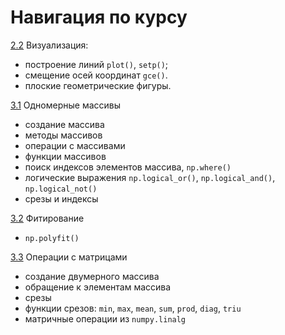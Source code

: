 # Навигация по курсу

[2.2](/2._Обработка_табличных_данных_и_их_визуализация_в_Python/2.2_Задача._Построение_графиков_функций_и_рисование_плоских_фигур.ipynb) 
Визуализация:
* построение линий `plot()`, `setp()`; 
* смещение осей координат `gce()`. 
* плоские геометрические фигуры.

[3.1](3._Матрицы_и_векторы_в_Python/3.1_Задача._О_движении_по_различным_участкам_дороги.ipynb)
Одномерные массивы
* создание массива
* методы массивов
* операции с массивами
* функции массивов
* поиск индексов элементов массива, `np.where()`
* логические выражения `np.logical_or()`, `np.logical_and()`, `np.logical_not()`
* срезы и индексы

[3.2](/3._Матрицы_и_векторы_в_Python/3.2_Задача_О_выстреле_из_пушки.ipynb)
Фитирование
* `np.polyfit()`

[3.3](3._Матрицы_и_векторы_в_Python/3.3_Задача_Операции_c_матрицами.ipynb)
Операции с матрицами
* создание двумерного массива
* обращение к элементам массива
* срезы
* функции срезов: `min`, `max`, `mean`, `sum`, `prod`, `diag`, `triu`
* матричные операции из `numpy.linalg`
